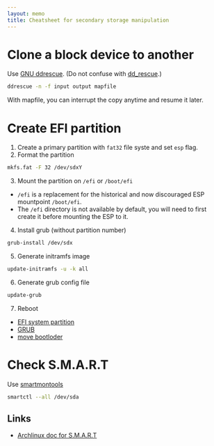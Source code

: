 ```yaml
---
layout: memo
title: Cheatsheet for secondary storage manipulation
---
```


# Clone a block device to another
Use [GNU ddrescue](https://www.gnu.org/software/ddrescue/).
(Do not confuse with [dd_rescue](http://www.garloff.de/kurt/linux/ddrescue/).)

```sh
ddrescue -n -f input output mapfile
```
With mapfile, you can interrupt the copy anytime and resume it later.

# Create EFI partition
1. Create a primary partition with `fat32` file syste and set `esp` flag.
2. Format the partition
```sh
mkfs.fat -F 32 /dev/sdxY
```
3. Mount the partition on `/efi` or `/boot/efi`
  - `/efi` is a replacement for the historical and now discouraged ESP mountpoint `/boot/efi`.
  - The `/efi` directory is not available by default, you will need to first create it before mounting the ESP to it.
4. Install grub (without partition number)
```sh
grub-install /dev/sdx
```
5. Generate initramfs image
```sh
update-initramfs -u -k all
```
6. Generate grub config file
```sh
update-grub
```
7. Reboot

- [EFI system partition](https://wiki.archlinux.org/title/EFI_system_partition)
- [GRUB](https://wiki.archlinux.org/title/GRUB)
- [move bootloder](https://askubuntu.com/questions/1250199/move-bootloader-or-remove-efi-partition-in-second-drive)

# Check S.M.A.R.T
Use [smartmontools](https://www.smartmontools.org/)

```sh
smartctl --all /dev/sda
```

## Links
- [Archlinux doc for S.M.A.R.T](https://wiki.archlinux.org/title/S.M.A.R.T.)
